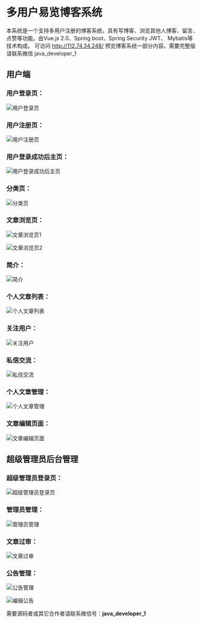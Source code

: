 # 多用户易览博客系统

本系统是一个支持多用户注册的博客系统，具有写博客、浏览其他人博客、留言、点赞等功能。由Vue.js 2.0、Spring boot、Spring Security JWT、 Mybatis等技术构成。
可访问 http://112.74.34.248/ 预览博客系统一部分内容。需要完整版请联系微信 java_developer_1



## 用户端

### 用户登录页：

![用户登录页](./img/user/01.png)



### 用户注册页：

![用户注册页](./img/user/02.jpg)



### 用户登录成功后主页：

![用户登录成功后主页](./img/user/03.jpg)



### 分类页：

![分类页](./img/user/04.jpg)



### 文章浏览页：

![文章浏览页1](./img/user/05.jpg)

![文章浏览页2](./img/user/06.jpg)



### 简介：

![简介](./img/user/07.jpg)



### 个人文章列表：

![个人文章列表](./img/user/08.jpg)



### 关注用户：

![关注用户](./img/user/09.jpg)



### 私信交流：

![私信交流](./img/user/10.jpg)



### 个人文章管理：

![个人文章管理](./img/user/11.jpg)



### 文章编辑页面：

![文章编辑页面](./img/user/12.jpg)





## 超级管理员后台管理

### 超级管理员登录页：

![超级管理员登录页](./img/admin/01.jpg)



### 管理员管理：

![管理员管理](./img/admin/02.jpg)



### 文章过审：

![文章过审](./img/admin/03.jpg)



### 公告管理：

![公告管理](./img/admin/04.jpg)

![编辑公告](./img/admin/05.jpg)



需要源码者或其它合作者请联系微信号：**java_developer_1**
